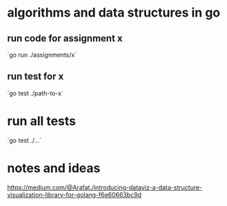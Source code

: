 # algorithms and data structures in go

## run code for assignment x
´go run ./assignments/x´

## run test for x
´go test ./path-to-x´

# run all tests
´go test ./...´

# notes and ideas
https://medium.com/@Arafat./introducing-dataviz-a-data-structure-visualization-library-for-golang-f6e60663bc9d

